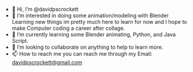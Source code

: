 - 👋 Hi, I’m @davidpscrockett
- 👀 I’m interested in doing some animation/modeling with Blender Learning new things im pretty much here to learn for now and I hope to make Computer coding a career after collage.
- 🌱 I’m currently learning some Blender animating, Python, and Java Script.
- 💞️ I’m looking to collaborate on anything to help to learn more.
- 📫 How to reach me you can reach me through my Email: davidpscrockett@gmail.com

<!---
davidpscrockett/davidpscrockett is a ✨ special ✨ repository because its `README.md` (this file) appears on your GitHub profile.
You can click the Preview link to take a look at your changes.
--->
